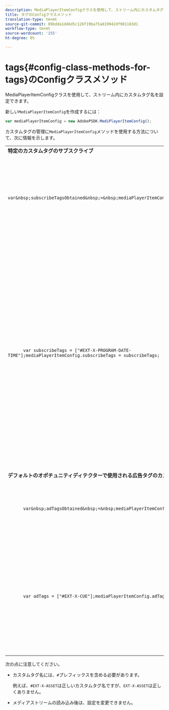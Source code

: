 ```yaml
---
description: MediaPlayerItemConfigクラスを使用して、ストリーム内にカスタムタグ名を設定できます。
title: タグのConfigクラスメソッド
translation-type: tm+mt
source-git-commit: 89bdda1d4bd5c126f19ba75a819942df901183d1
workflow-type: tm+mt
source-wordcount: '155'
ht-degree: 0%

---
```



# tags{#config-class-methods-for-tags}のConfigクラスメソッド

MediaPlayerItemConfigクラスを使用して、ストリーム内にカスタムタグ名を設定できます。

新しい`MediaPlayerItemConfig`を作成するには：

```js
var mediaPlayerItemConfig = new AdobePSDK.MediPlayerItemConfig();
```

カスタムタグの管理に`MediaPlayerItemConfig`メソッドを使用する方法について、次に情報を示します。

<table id="table_0AC0973497144DDAB05726E3F031ACD1"> 
 <tbody> 
  <tr> 
   <td colname="col1"> <b>特定のカスタムタグのサブスクライブ</b> </td> 
   <td colname="col2"> </td> 
  </tr> 
  <tr> 
   <td colname="col1"> 
    <code class="syntax javascript">
      var&amp;nbsp;subscribeTagsObtained&amp;nbsp;=&amp;nbsp;mediaPlayerItemConfig.subscribeTags;
    </code> </td> 
   <td colname="col2"> <p>サブスクライブされたタグの現在のリストを取得します。 </p> </td> 
  </tr> 
  <tr> 
   <td colname="col1"> 
    <code class="syntax javascript">
      var&nbsp;subscribeTags&nbsp;=&nbsp;["#EXT-X-PROGRAM-DATE-TIME"];mediaPlayerItemConfig.subscribeTags&nbsp;=&nbsp;subscribeTags;
    </code> </td> 
   <td colname="col2"> <p>アプリケーションに公開されるサブスクライブ済みタグのリストを設定します。 </p> <p>また、アプリケーションは、<span class="codeph"> adTags </span>を通じて送信されるすべてのタグを自動的にサブスクライブします。 </p> </td> 
  </tr> 
  <tr> 
   <td colname="col1"> <b>デフォルトのオポチュニティディテクターで使用される広告タグのカスタマイズ  </b> </td> 
   <td colname="col2"> </td> 
  </tr> 
  <tr> 
   <td colname="col1"> 
    <code class="syntax javascript">
      var&amp;nbsp;adTagsObtained&amp;nbsp;=&amp;nbsp;mediaPlayerItemConfig.adTags; 
    </code> </td> 
   <td colname="col2"> <p>広告タグの現在のリストを取得します。 </p> </td> 
  </tr> 
  <tr> 
   <td colname="col1"> 
    <code class="syntax javascript">
      var&nbsp;adTags&nbsp;=&nbsp;["#EXT-X-CUE"];mediaPlayerItemConfig.adTags&nbsp;=&nbsp;adTags;
    </code> </td> 
   <td colname="col2"> <p>デフォルトのオポチュニティジェネレーターが使用する広告タグのリストを設定します。 </p> </td> 
  </tr> 
 </tbody> 
</table>

次の点に注意してください。

* カスタムタグ名には、`#`プレフィックスを含める必要があります。

   例えば、`#EXT-X-ASSET`は正しいカスタムタグ名ですが、`EXT-X-ASSET`は正しくありません。

* メディアストリームの読み込み後は、設定を変更できません。

